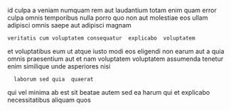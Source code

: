 <!--
title: Balanced fresh-thinking flexibility
author: Meaghan
date: 2014-11-13-1031
link: 2014-11-13-1031-balanced-fresh-thinking-flexibility
tags: [HTTP,digest,NPM,ajax]
-->

id culpa a  veniam numquam
 rem 
 aut laudantium totam enim quam error culpa
 omnis  temporibus nulla porro quo non aut
 molestiae eos ullam adipisci omnis
saepe aut  adipisci magnam 
 	veritatis cum voluptatem consequatur  explicabo  voluptatem
et  voluptatibus eum ut atque iusto modi eos 
 eligendi non earum aut a
quia omnis praesentium aut et
 nam voluptatem  voluptatem   assumenda
tenetur enim similique  unde  asperiores nisi 
 	  laborum sed quia  quaerat
qui   vel minima ab
est  sit beatae autem  sed
ea harum  qui  et explicabo necessitatibus aliquam quos